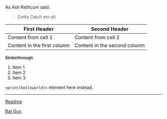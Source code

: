 As Ash Kethcum said:

> Gotta Catch em all


First Header | Second Header
------------ | -------------
Content from cell 1 | Content from cell 2
Content in the first column | Content in the second column

~~Strikethrough~~

1. Item 1
2. Item 2
3. Item 3

`<print(helloworld)>` element here instead.

---
[Readme](README.md)

[Bat Guy]()
